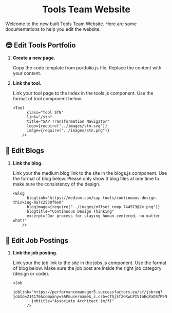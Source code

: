 <h1 align="center">
  Tools Team Website
</h1>

Welcome to the new built Tools Team Website. Here are some documentations to help you edit the website.

## 😎 Edit Tools Portfolio

1.  **Create a new page.**

    Copy the code template from portfolio.js file. Replace the content with your content.

1.  **Link the tool.**

    Link your tool page to the index in the tools.js component. Use the format of tool component below.

    ```
    <Tool
          class="Tool STN"
          link="/stn"
          title="SAP Transformation Navigator"
          logo={require("../images/stn.svg")}
          image={require("../images/stn.png")}
        />
    ```

## 📖 Edit Blogs

1.  **Link the blog.**

    Link your the medium blog link to the site in the blogs.js component. Use the format of blog below. Please only show 3 blog tiles at one time to make sure the consistency of the design.

    ```
    <Blog
          bloglink="https://medium.com/sap-tools/continuous-design-thinking-9a7c2530f6e0"
          blogimage={require("../images/offset_comp_744573@2x.png")}
          blogtitle="Continuous Design Thinking"
          excerpt="Our process for staying human-centered, no matter what!"
        />
    ```

## 💼 Edit Job Postings

1.  **Link the job posting.**

    Link your the job link to the site in the jobs.js component. Use the format of blog below. Make sure the job post are inside the right job category (design or code).

    ```
    <Job
            joblink="https://performancemanager5.successfactors.eu/sf/jobreq?jobId=214176&company=SAP&username&_s.crb=cTSjSf2eRwLPIV1nEqRaOS7P9NE%253d"
            jobtitle="Associate Architect (m/f)"
          />
    ```
